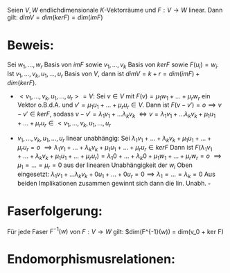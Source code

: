 Seien $V, W$ endlichdimensionale $K$-Vektorräume und $F: V \rightarrow W$ linear. Dann gilt: $dim V = dim(ker F) = dim(im F)$ 
# Beweis:
Sei $w_1, ..., w_r$ Basis von $im F$ sowie $v_1, ..., v_k$ Basis von $ker F$ sowie $F(u_i) = w_i$. Ist $v_1, ..., v_k, u_1, ..., u_r$ Basis von $V$, dann ist $dim V = k + r = dim(im F) + dim(ker F)$.

- $<v_1 , ..., v_k, u_1, ..., u_r > = V$:
	Sei $v \in V$ mit $F(v) = \mu_1 w_1 + ... + \mu_r w_r$ ein Vektor o.B.d.A. und $v' = \mu_1 u_1 + ... + \mu_r u_r \in V$. Dann ist $F(v - v') = o \implies v - v' \in ker F$, sodass $v - v' = \lambda_1 v_1 + ... \lambda_k v_k$
	$\Leftrightarrow v = \lambda_1 v_ 1+ ... \lambda_k v_k + \mu_1 u_1 + ... + \mu_r u_r \in <v_1, ..., v_k, u_1, ..., u_r$ 

- $v_1, ..., v_k, u_1, ..., u_r$ linear unabhängig:
	Sei $\lambda_1 v_1 + ... + \lambda_k v_k + \mu_1 u_1 + ... + \mu_r u_r = o$ $\implies \lambda_1 v_1 + ... + \lambda_k v_k + \mu_1 u_1 + ... + \mu_r u_r \in ker F$
	Dann ist $F(\lambda_1 v_1 + ... + \lambda_k v_k + \mu_1 u_1 + ... + \mu_r u_r) = \lambda_1 0 + ... + \lambda_k 0 + \mu_1 w_1 + ... + \mu_r w_r = o$
	$\implies \mu_1 = ... = \mu_r = 0$ aus der linearen Unabhängigkeit der $w_i$
	Oben eingesetzt:
	$\lambda_1 v_1 + ... \lambda_k v_k + 0 u_1 + ... + 0 u_r = 0 \implies \lambda_1 = ... = \lambda_k = 0$ 
	Aus beiden Implikationen zusammen gewinnt sich dann die lin. Unabh.
  $\square$ 
# Faserfolgerung:
Für jede Faser $F^{-1}(w)$ von $F: V \rightarrow W$ gilt:
$dim(F^{-1}(w)) = dim(v_0 + ker F)

# Endomorphismusrelationen:
